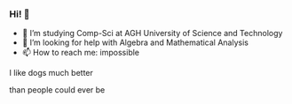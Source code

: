 ### Hi! 👋
* 🌱 I’m studying Comp-Sci at AGH University of Science and Technology
* 🤔 I’m looking for help with Algebra and Mathematical Analysis
* 📫 How to reach me: impossible


I like dogs much better

than people could ever be
<!--
- 🔭 I’m currently working on ...
- 🌱 I’m currently learning ...
- 👯 I’m looking to collaborate on ...
- 🤔 I’m looking for help with ...
- 💬 Ask me about ...
- 📫 How to reach me: ...
- 😄 Pronouns: ...
- ⚡ Fun fact: ...
-->
